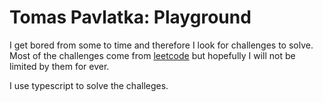 # Tomas Pavlatka: Playground

I get bored from some to time and therefore I look for challenges to solve. Most of the challenges come from [leetcode](https://leetcode.com/) but hopefully I will not be limited by them for ever.

I use typescript to solve the challeges. 
